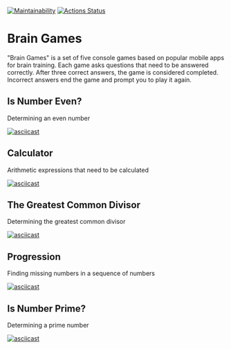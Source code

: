 [![Maintainability](https://api.codeclimate.com/v1/badges/24bfa9a66e1a7b86d3e4/maintainability)](https://codeclimate.com/github/skarj/python-project-49/maintainability) [![Actions Status](https://github.com/skarj/python-project-49/actions/workflows/hexlet-check.yml/badge.svg)](https://github.com/skarj/python-project-49/actions)

# Brain Games
"Brain Games" is a set of five console games based on popular mobile apps for brain training.
Each game asks questions that need to be answered correctly. After three correct answers, the game is considered completed.
Incorrect answers end the game and prompt you to play it again.

## Is Number Even?
Determining an even number

[![asciicast](https://asciinema.org/a/Znv16wwFfWrYKcLlxOCrge1KY.svg)](https://asciinema.org/a/Znv16wwFfWrYKcLlxOCrge1KY)

## Calculator
Arithmetic expressions that need to be calculated

[![asciicast](https://asciinema.org/a/G8Drzh1PcK29lCqrG6kXiwfNP.svg)](https://asciinema.org/a/G8Drzh1PcK29lCqrG6kXiwfNP)

## The Greatest Common Divisor
Determining the greatest common divisor

[![asciicast](https://asciinema.org/a/1DTBJo9ICKCI5MCLHiLBww4oo.svg)](https://asciinema.org/a/1DTBJo9ICKCI5MCLHiLBww4oo)

## Progression
Finding missing numbers in a sequence of numbers

[![asciicast](https://asciinema.org/a/tsBWKQsGgOI2rxKZjcd7wZUx6.svg)](https://asciinema.org/a/tsBWKQsGgOI2rxKZjcd7wZUx6)

## Is Number Prime?
Determining a prime number

[![asciicast](https://asciinema.org/a/MsT0v41v9fo1CQoGI90bhOCJM.svg)](https://asciinema.org/a/MsT0v41v9fo1CQoGI90bhOCJM)
